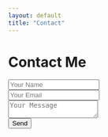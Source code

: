 ```yaml
---
layout: default
title: "Contact"
---
```


# Contact Me

<form action="https://formspree.io/f/xwkgywpp" method="POST">
  <input type="text" name="name" placeholder="Your Name" required><br>
  <input type="email" name="_replyto" placeholder="Your Email" required><br>
  <textarea name="message" placeholder="Your Message" required></textarea><br>
  <button type="submit">Send</button>
</form>
